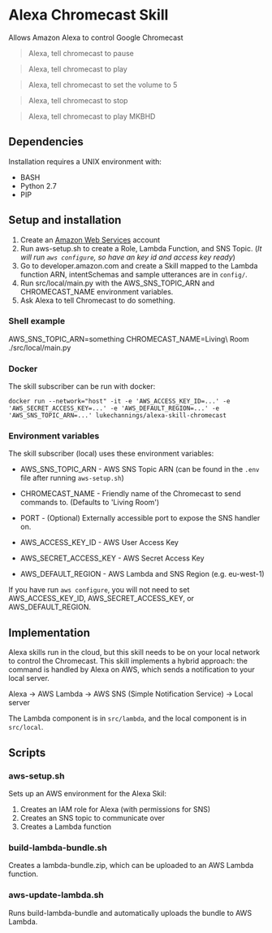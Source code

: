 # Alexa Chromecast Skill

Allows Amazon Alexa to control Google Chromecast

> Alexa, tell chromecast to pause

> Alexa, tell chromecast to play

> Alexa, tell chromecast to set the volume to 5

> Alexa, tell chromecast to stop

> Alexa, tell chromecast to play MKBHD

## Dependencies

Installation requires a UNIX environment with:

- BASH
- Python 2.7
- PIP

## Setup and installation

1. Create an [Amazon Web Services](http://aws.amazon.com/) account
2. Run aws-setup.sh to create a Role, Lambda Function, and SNS Topic. (*It will run `aws configure`, so have an key id and access key ready*)
3. Go to developer.amazon.com and create a Skill mapped to the Lambda function ARN, intentSchemas and sample utterances are in `config/`.
4. Run src/local/main.py with the AWS_SNS_TOPIC_ARN and CHROMECAST_NAME environment variables.
5. Ask Alexa to tell Chromecast to do something.

### Shell example

  AWS_SNS_TOPIC_ARN=something CHROMECAST_NAME=Living\ Room ./src/local/main.py

### Docker

The skill subscriber can be run with docker:

`docker run --network="host" -it -e 'AWS_ACCESS_KEY_ID=...' -e 'AWS_SECRET_ACCESS_KEY=...' -e 'AWS_DEFAULT_REGION=...' -e 'AWS_SNS_TOPIC_ARN=...' lukechannings/alexa-skill-chromecast`

### Environment variables

The skill subscriber (local) uses these environment variables:

- AWS_SNS_TOPIC_ARN - AWS SNS Topic ARN (can be found in the `.env` file after running `aws-setup.sh`)
- CHROMECAST_NAME - Friendly name of the Chromecast to send commands to. (Defaults to 'Living Room')
- PORT - (Optional) Externally accessible port to expose the SNS handler on.

- AWS_ACCESS_KEY_ID - AWS User Access Key
- AWS_SECRET_ACCESS_KEY - AWS Secret Access Key
- AWS_DEFAULT_REGION - AWS Lambda and SNS Region (e.g. eu-west-1)

If you have run `aws configure`, you will not need to set AWS_ACCESS_KEY_ID, AWS_SECRET_ACCESS_KEY, or AWS_DEFAULT_REGION.

## Implementation

Alexa skills run in the cloud, but this skill needs to be on your local network to control the Chromecast.
This skill implements a hybrid approach: the command is handled by Alexa on AWS, which sends a notification to your local server.

Alexa -> AWS Lambda -> AWS SNS (Simple Notification Service) -> Local server

The Lambda component is in `src/lambda`, and the local component is in `src/local`.


## Scripts

### aws-setup.sh

Sets up an AWS environment for the Alexa Skil:

1. Creates an IAM role for Alexa (with permissions for SNS)
2. Creates an SNS topic to communicate over
3. Creates a Lambda function

### build-lambda-bundle.sh

Creates a lambda-bundle.zip, which can be uploaded to an AWS Lambda function.

### aws-update-lambda.sh

Runs build-lambda-bundle and automatically uploads the bundle to AWS Lambda.
